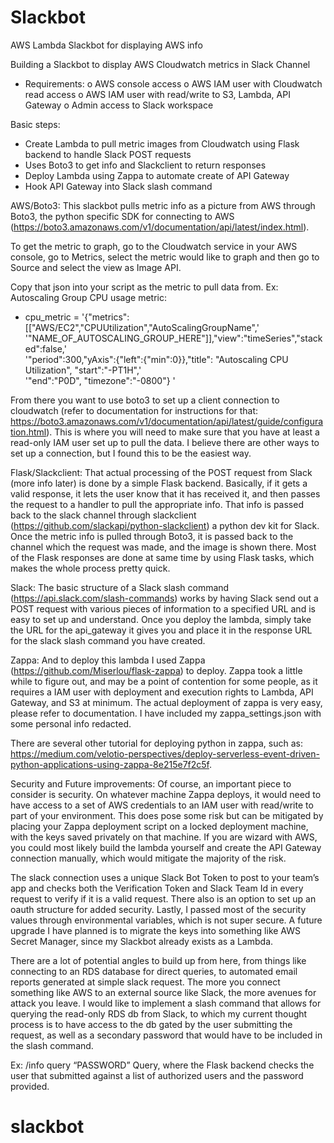 # Slackbot
AWS Lambda Slackbot for displaying AWS info

Building a Slackbot to display AWS Cloudwatch metrics in Slack Channel

-	Requirements:
o	AWS console access
o	AWS IAM user with Cloudwatch read access
o	AWS IAM user with read/write to S3, Lambda, API Gateway
o	Admin access to Slack workspace

Basic steps:
-	Create Lambda to pull metric images from Cloudwatch using Flask backend to handle Slack POST requests
  - Uses Boto3 to get info and Slackclient to return responses
-	Deploy Lambda using Zappa to automate create of API Gateway
-	Hook API Gateway into Slack slash command

AWS/Boto3:
This slackbot pulls metric info as a picture from AWS through Boto3, the python specific SDK for connecting to AWS (https://boto3.amazonaws.com/v1/documentation/api/latest/index.html). 
 
To get the metric to graph, go to the Cloudwatch service in your AWS console, go to Metrics, select the metric would like to graph and then go to Source and select the view as Image API.
 
Copy that json into your script as the metric to pull data from.
Ex: Autoscaling Group CPU usage metric:
- cpu_metric = '{"metrics":[["AWS/EC2","CPUUtilization","AutoScalingGroupName",' \
             '"NAME_OF_AUTOSCALING_GROUP_HERE"]],"view":"timeSeries","stacked":false,' \
             '"period":300,"yAxis":{"left":{"min":0}},"title": "Autoscaling CPU Utilization", "start":"-PT1H",' \
             '"end":"P0D", "timezone":"-0800"} '

From there you want to use boto3 to set up a client connection to cloudwatch (refer to documentation for instructions for that: https://boto3.amazonaws.com/v1/documentation/api/latest/guide/configuration.html). This is where you will need to make sure that you have at least a read-only IAM user set up to pull the data. I believe there are other ways to set up a connection, but I found this to be the easiest way. 

Flask/Slackclient:
That actual processing of the POST request from Slack (more info later) is done by a simple Flask backend. Basically, if it gets a valid response, it lets the user know that it has received it, and then passes the request to a handler to pull the appropriate info. That info is passed back to the slack channel through slackclient (https://github.com/slackapi/python-slackclient) a python dev kit for Slack. Once the metric info is pulled through Boto3, it is passed back to the channel which the request was made, and the image is shown there. Most of the Flask responses are done at same time by using Flask tasks, which makes the whole process pretty quick.  

Slack:
The basic structure of a Slack slash command (https://api.slack.com/slash-commands) works by having Slack send out a POST request with various pieces of information to a specified URL and is easy to set up and understand. Once you deploy the lambda, simply take the URL for the api_gateway it gives you and place it in the response URL for the slack slash command you have created.

Zappa:
And to deploy this lambda I used Zappa (https://github.com/Miserlou/flask-zappa) to deploy. Zappa took a little while to figure out, and may be a point of contention for some people, as it requires a IAM user with deployment and execution rights to Lambda, API Gateway,  and S3 at minimum.  The actual deployment of zappa is very easy, please refer to documentation. I have included my zappa_settings.json with some personal info redacted.

There are several other tutorial for deploying python in zappa, such as: https://medium.com/velotio-perspectives/deploy-serverless-event-driven-python-applications-using-zappa-8e215e7f2c5f.

Security and Future improvements:
Of course, an important piece to consider is security. On whatever machine Zappa deploys, it would need to have access to a set of AWS credentials to an IAM user with read/write to part of your environment. This does pose some risk but can be mitigated by placing your Zappa deployment script on a locked deployment machine, with the keys saved privately on that machine. If you are wizard with AWS, you could most likely build the lambda yourself and create the API Gateway connection manually, which would mitigate the majority of the risk. 

The slack connection uses a unique Slack Bot Token to post to your team’s app and checks both the Verification Token and Slack Team Id in every request to verify if it is a valid request. There also is an option to set up an oauth structure for added security. Lastly, I passed most of the security values through environmental variables, which is not super secure. A future upgrade I have planned is to migrate the keys into something like AWS Secret Manager, since my Slackbot already exists as a Lambda. 

There are a lot of potential angles to build up from here, from things like connecting to an RDS database for direct queries, to automated email reports generated at simple slack request. The more you connect something like AWS to an external source like Slack, the more avenues for attack you leave. I would like to implement a slash command that allows for querying the read-only RDS db from Slack, to which my current thought process is to have access to the db gated by the user submitting the request, as well as a secondary password that would have to be included in the slash command.

Ex:
/info query “PASSWORD” Query, where the Flask backend checks the user that submitted against a list of authorized users and the password provided.


# slackbot
